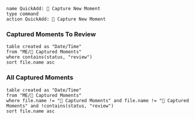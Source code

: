 ---
---

```button
name QuickAdd: 📝 Capture New Moment
type command
action QuickAdd: 📝 Capture New Moment
```

### Captured Moments To Review
```dataview
table created as "Date/Time"
from "ME/📝 Captured Moments"
where contains(status, "review")
sort file.name asc 

```

### All Captured Moments
```dataview
table created as "Date/Time"
from "ME/📝 Captured Moments"
where file.name != "📝 Captured Moments" and file.name != "📝 Captured Moments" and !contains(status, "review")
sort file.name asc 

```

